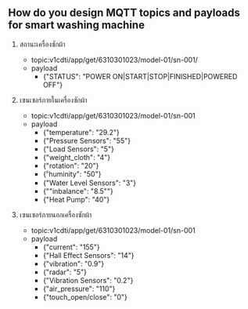 ## How do you design MQTT topics and payloads for smart washing machine

1. สถานะเครื่องซักผ้า
    - topic:v1cdti/app/get/6310301023/model-01/sn-001/
    - payload
        - {"STATUS": "POWER ON|START|STOP|FINISHED|POWERED OFF"}
2. เซนเซอร์ภายในเครื่องซักผ้า
    - topic:v1cdti/app/get/6310301023/model-01/sn-001
    - payload
        - {"temperature": "29.2"}
        - {"Pressure Sensors": "55"}
        - {"Load Sensors": "5"}
        - {"weight_cloth": "4"}
        - {"rotation": "20"}
        - {"้huminity": "50"}
        - {"Water Level Sensors": "3"}
        - {""inbalance": "8.5""}
        - {"Heat Pump": "40"}
        

 3. เซนเซอร์ภายนอกเครื่องซักผ้า
    - topic:v1cdti/app/get/6310301023/model-01/sn-001
    - payload
        - {"current": "155"}
        - {"Hall Effect Sensors": "14"}
        - {"vibration": "0.9"}
        - {"radar": "5"}
        - {"Vibration Sensors": "0.2"}
        - {"air_pressure": "110"}
        - {"touch_open/close": "0"}

